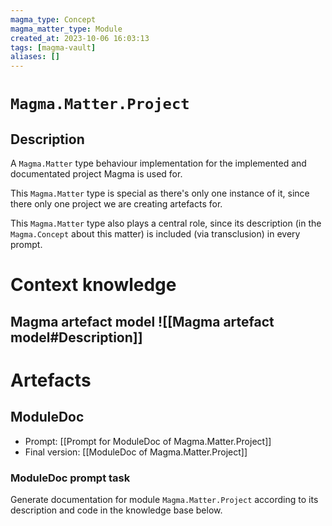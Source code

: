```yaml
---
magma_type: Concept
magma_matter_type: Module
created_at: 2023-10-06 16:03:13
tags: [magma-vault]
aliases: []
---
```

# `Magma.Matter.Project`

## Description

A `Magma.Matter` type behaviour implementation for the implemented and documentated project Magma is used for.

This `Magma.Matter` type is special as there's only one instance of it, since there only one project we are creating artefacts for.

This `Magma.Matter` type also plays a central role, since its description (in the `Magma.Concept` about this matter) is included (via transclusion) in every prompt.


# Context knowledge

## Magma artefact model ![[Magma artefact model#Description]]


# Artefacts

## ModuleDoc

- Prompt: [[Prompt for ModuleDoc of Magma.Matter.Project]]
- Final version: [[ModuleDoc of Magma.Matter.Project]]

### ModuleDoc prompt task

Generate documentation for module `Magma.Matter.Project` according to its description and code in the knowledge base below.

